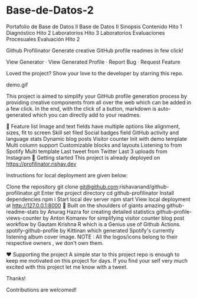 # Base-de-Datos-2
Portafolio de Base de Datos ll
Base de Datos II
Sinopsis
Contenido
Hito 1
Diagnóstico
Hito 2
Laboratorios
Hito 3
Laboratorios
Evaluaciones Procesuales
Evaluación Hito 2

Github Profilinator
Generate creative GitHub profile readmes in few click!

    

View Generator · View Generated Profile · Report Bug · Request Feature

Loved the project? Show your love to the developer by starring this repo.


demo.gif

This project is aimed to simplify your GitHub profile generation process by providing creative components from all over the web which can be added in a few click. In the end, with the click of a button, markdown is auto-generated which you can directly add to your readmes.

🧐 Feature list
 Image and text fields have multiple options like alignment, sizes, fit to screen
 Skill set filed
 Social badges field
 GitHub activity and language stats
 Dynamic blog posts
 Visitor counter
 Init with demo template
 Multi column support
 Customizable blocks and layouts
 Listening to from Spotify
 Multi template
 Last tweet from Twitter
 Last 3 uploads from Instagram
🚀 Getting started
This project is already deployed on https://profilinator.rishav.dev

Instructions for local deployment are given below:

Clone the repository
git clone git@github.com:rishavanand/github-profilinator.git
Enter the project directory
cd github-profilinator
Install dependencies
npm i
Start local dev server
npm start
View local deployment at http://127.0.0.1:8000
💫 Built on the shoulders of giants
amazing github-readme-stats by Anurag Hazra for creating detailed statistics
github-profile-views-counter by Anton Komarev for simplifying visitor counter
blog post workflow by Gautam Krishna R which is a Genius use of Github Actions.
spotify-github-profile by Kittinan which generated Spotify's currently listening album cover image.
NOTE : All the logos/icons belong to their respective owners , we don't own them.

❤️ Supporting the project
A simple star to this project repo is enough to keep me motivated on this project for days. If you find your self very much excited with this project let me know with a tweet.

Thanks!

Contributions are welcomed!
